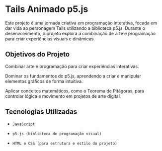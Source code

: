 # Tails Animado p5.js

Este projeto é uma jornada criativa em programação interativa, focada em dar vida ao personagem Tails utilizando a biblioteca p5.js. Durante o desenvolvimento, o projeto explora a combinação de arte e programação para criar experiências visuais e dinâmicas.

## Objetivos do Projeto

Combinar arte e programação para criar experiências interativas.

Dominar os fundamentos do p5.js, aprendendo a criar e manipular elementos gráficos de forma intuitiva.

Aplicar conceitos matemáticos, como o Teorema de Pitágoras, para controlar lógica e movimento em projetos de arte digital.

## Tecnologias Utilizadas

-  `JavaScript`

- `p5.js (biblioteca de programação visual)`

- `HTML e CSS (para estrutura e estilo do projeto)`
